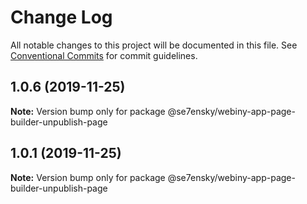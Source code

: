# Change Log

All notable changes to this project will be documented in this file.
See [Conventional Commits](https://conventionalcommits.org) for commit guidelines.

## 1.0.6 (2019-11-25)

**Note:** Version bump only for package @se7ensky/webiny-app-page-builder-unpublish-page





## 1.0.1 (2019-11-25)

**Note:** Version bump only for package @se7ensky/webiny-app-page-builder-unpublish-page

